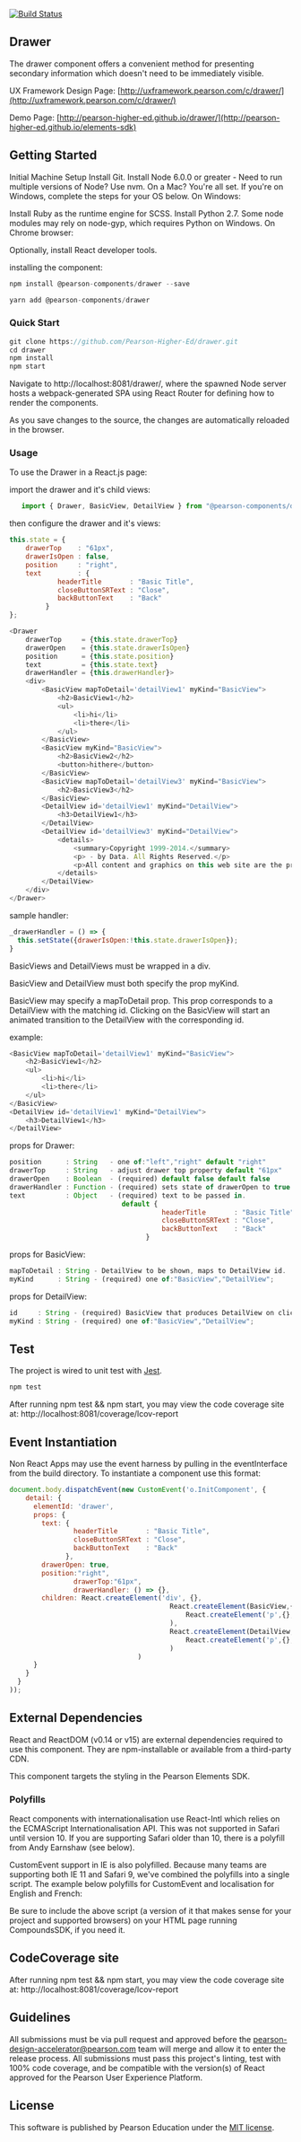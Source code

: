 [![Build Status](https://travis-ci.org/Pearson-Higher-Ed/drawer.svg?branch=master)](https://travis-ci.org/Pearson-Higher-Ed/drawer)

## Drawer

The drawer component offers a convenient method for presenting secondary information which doesn't need to be immediately visible.

UX Framework Design Page:
[http://uxframework.pearson.com/c/drawer/](http://uxframework.pearson.com/c/drawer/)

Demo Page:
[http://pearson-higher-ed.github.io/drawer/](http://pearson-higher-ed.github.io/elements-sdk)

## Getting Started

Initial Machine Setup
Install Git.
Install Node 6.0.0 or greater - Need to run multiple versions of Node? Use nvm.
On a Mac? You're all set. If you're on Windows, complete the steps for your OS below.
On Windows:

Install Ruby as the runtime engine for SCSS.
Install Python 2.7. Some node modules may rely on node-gyp, which requires Python on Windows.
On Chrome browser:

Optionally, install React developer tools.

installing the component:
```javascript
npm install @pearson-components/drawer --save

yarn add @pearson-components/drawer
```
### Quick Start
```javascript
git clone https://github.com/Pearson-Higher-Ed/drawer.git
cd drawer
npm install
npm start
```
Navigate to http://localhost:8081/drawer/, where the spawned Node server hosts a webpack-generated SPA using React Router for defining how to render the components.

As you save changes to the source, the changes are automatically reloaded in the browser.

### Usage

To use the Drawer in a React.js page:

import the drawer and it's child views:
 ```javascript
	import { Drawer, BasicView, DetailView } from "@pearson-components/drawer";
 ```
then configure the drawer and it's views:

```javascript
this.state = {
	drawerTop    : "61px",
	drawerIsOpen : false,
	position     : "right",
	text         : {
			headerTitle       : "Basic Title",
			closeButtonSRText : "Close",
			backButtonText    : "Back"
		 }
};
```

```javascript
<Drawer
	drawerTop     = {this.state.drawerTop}
	drawerOpen    = {this.state.drawerIsOpen}
	position      = {this.state.position}
	text          = {this.state.text}
	drawerHandler = {this.drawerHandler}>
	<div>
		<BasicView mapToDetail='detailView1' myKind="BasicView">
			<h2>BasicView1</h2>
			<ul>
				<li>hi</li>
				<li>there</li>
			</ul>
		</BasicView>
		<BasicView myKind="BasicView">
			<h2>BasicView2</h2>
			<button>hithere</button>
		</BasicView>
		<BasicView mapToDetail='detailView3' myKind="BasicView">
			<h2>BasicView3</h2>
		</BasicView>
		<DetailView id='detailView1' myKind="DetailView">
			<h3>DetailView1</h3>
		</DetailView>
		<DetailView id='detailView3' myKind="DetailView">
			<details>
				<summary>Copyright 1999-2014.</summary>
				<p> - by Data. All Rights Reserved.</p>
				<p>All content and graphics on this web site are the property of the company  Data.</p>
			</details>
		</DetailView>
	</div>
</Drawer>
```

sample handler:
```javascript
_drawerHandler = () => {
  this.setState({drawerIsOpen:!this.state.drawerIsOpen});
}
```

BasicViews and DetailViews must be wrapped in a div.

BasicView and DetailView must both specify the prop myKind.

BasicView may specify a mapToDetail prop. This prop corresponds to a DetailView with the matching id. Clicking on the BasicView will start an animated transition to the DetailView with the corresponding id.

example:
```javascript
<BasicView mapToDetail='detailView1' myKind="BasicView">
	<h2>BasicView1</h2>
	<ul>
		<li>hi</li>
		<li>there</li>
	</ul>
</BasicView>
<DetailView id='detailView1' myKind="DetailView">
	<h3>DetailView1</h3>
</DetailView>
```
props for Drawer:
```javascript
position      : String   - one of:"left","right" default "right"
drawerTop     : String   - adjust drawer top property default "61px"
drawerOpen    : Boolean  - (required) default false default false
drawerHandler : Function - (required) sets state of drawerOpen to true or false
text          : Object   - (required) text to be passed in.
                            default {
                                      headerTitle       : "Basic Title",
                                      closeButtonSRText : "Close",
                                      backButtonText    : "Back"
  								  }
```

props for BasicView:
```javascript
mapToDetail : String - DetailView to be shown, maps to DetailView id.
myKind      : String - (required) one of:"BasicView","DetailView";
```

props for DetailView:

```javascript
id     : String - (required) BasicView that produces DetailView on click id maps to mapToDetail.
myKind : String - (required) one of:"BasicView","DetailView";
```

## Test
The project is wired to unit test with [Jest](https://facebook.github.io/jest/).

```javascript
npm test
```
After running npm test && npm start, you may view the code coverage site at: http://localhost:8081/coverage/lcov-report

## Event Instantiation
Non React Apps may use the event harness by pulling in the eventInterface from the build directory. To instantiate a component use this format:

```javascript
document.body.dispatchEvent(new CustomEvent('o.InitComponent', {
    detail: {
      elementId: 'drawer',
      props: {
        text: {
                headerTitle       : "Basic Title",
                closeButtonSRText : "Close",
                backButtonText    : "Back"
              },
        drawerOpen: true,
        position:"right",
				drawerTop:"61px",
				drawerHandler: () => {},
        children: React.createElement('div', {},
										React.createElement(BasicView,{mapToDetail:'detailView1',myKind:'BasicView'},
											React.createElement('p',{},'hi')
										),
										React.createElement(DetailView,{id:'detailView1',myKind:'DetailView'},
											React.createElement('p',{},'there')
										)
				  				)
      }
    }
  }
));
```


## External Dependencies
React and ReactDOM (v0.14 or v15) are external dependencies required to use this component. They are npm-installable or available from a third-party CDN.

This component targets the styling in the Pearson Elements SDK.

### Polyfills
React components with internationalisation use React-Intl which relies on the ECMAScript Internationalisation API. This was not supported in Safari until version 10. If you are supporting Safari older than 10, there is a polyfill from Andy Earnshaw (see below).

CustomEvent support in IE is also polyfilled. Because many teams are supporting both IE 11 and Safari 9, we've combined the polyfills into a single script. The example below polyfills for CustomEvent and localisation for English and French:

<script src="https://cdn.polyfill.io/v2/polyfill.js?features=CustomEvent,Intl.~locale.en,Intl.~locale.fr"></script>
Be sure to include the above script (a version of it that makes sense for your project and supported browsers) on your HTML page running CompoundsSDK, if you need it.

## CodeCoverage site
After running npm test && npm start, you may view the code coverage site at: http://localhost:8081/coverage/lcov-report

## Guidelines
All submissions must be via pull request and approved before the pearson-design-accelerator@pearson.com team will merge and allow it to enter the release process. All submissions must pass this project's linting, test with 100% code coverage, and be compatible with the version(s) of React approved for the Pearson User Experience Platform.

## License

This software is published by Pearson Education under the [MIT license](LICENSE).
